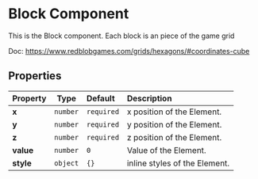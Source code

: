 # Block Component

This is the Block component. Each block is an piece of the game grid

Doc: https://www.redblobgames.com/grids/hexagons/#coordinates-cube

## Properties

| Property       | Type                            | Default | Description            |
| :------------- | ------------------------------- | :------ | :--------------------- |
| **x** | `number` | `required`    | x position of the Element. |
| **y** | `number` | `required`    | y position of the Element. |
| **z** | `number` | `required`    | z position of the Element. |
| **value** | `number` | `0`    | Value of the Element. |
| **style** | `object` | `{}`    | inline styles of the Element. |